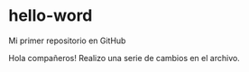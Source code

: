 # hello-word
Mi primer repositorio en GitHub

Hola compañeros! 
Realizo una serie de cambios en el archivo.

